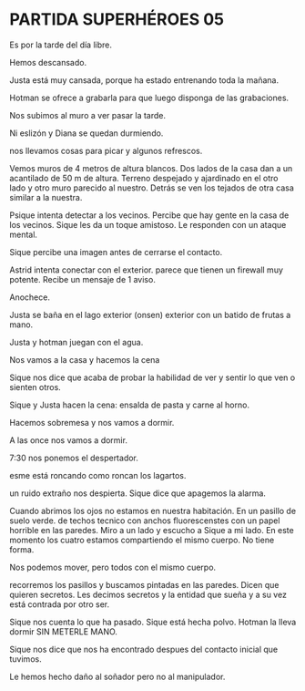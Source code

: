 # PARTIDA SUPERHÉROES 05

Es por la tarde del día libre. 

Hemos descansado. 

Justa está muy cansada, porque ha estado entrenando toda la mañana. 

Hotman se ofrece a grabarla para que luego disponga de las grabaciones. 

Nos subimos al muro a ver pasar la tarde. 

Ni eslizón y Diana se quedan durmiendo. 

nos llevamos cosas para picar y algunos refrescos. 

Vemos muros de 4 metros de altura blancos. Dos lados de la casa dan a un acantilado de 50 m de altura. Terreno despejado y ajardinado  en el otro lado y otro muro parecido al nuestro.  Detrás se ven los tejados de otra casa similar a la nuestra. 

Psique intenta detectar a los vecinos. Percibe que hay gente en la casa de los vecinos. Sique les da un toque amistoso. Le responden con un ataque mental. 

Sique percibe una imagen antes de cerrarse el contacto.


Astrid intenta conectar con el exterior. parece que tienen un firewall muy potente. Recibe un mensaje de 1 aviso. 

Anochece. 

Justa se baña en el lago exterior (onsen) exterior con un batido de frutas a mano. 


 

Justa y hotman juegan con el agua. 

Nos vamos a la casa y hacemos la cena 

Sique nos dice que acaba de probar la habilidad de ver y sentir lo que ven o sienten otros. 

Sique y Justa hacen la cena: ensalda de pasta y carne al horno. 

Hacemos sobremesa y nos vamos a dormir. 

A las once nos vamos a dormir. 

7:30 nos ponemos el despertador. 

esme está roncando como roncan los lagartos. 

un ruido extraño nos despierta. Sique dice que apagemos la alarma. 

Cuando abrimos los ojos no estamos en nuestra habitación. En un pasillo de suelo verde. de techos tecnico con anchos fluorescenstes con un papel horrible en las paredes. Miro a un lado y escucho a Sique a mi lado. En este momento los cuatro estamos compartiendo el mismo cuerpo. No tiene forma. 

Nos podemos mover, pero todos con el mismo cuerpo. 

recorremos los pasillos y buscamos pintadas en las paredes. Dicen que quieren secretos. Les decimos secretos y la entidad que sueña y a su vez está contrada por otro ser. 

Sique nos cuenta lo que ha pasado. Sique está hecha polvo. Hotman la lleva dormir SIN METERLE MANO. 

Sique nos dice que nos ha encontrado despues del contacto inicial que tuvimos. 

Le hemos hecho daño al soñador pero no al manipulador.